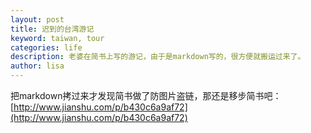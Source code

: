 ```yaml
---
layout: post
title: 迟到的台湾游记
keyword: taiwan, tour
categories: life
description: 老婆在简书上写的游记，由于是markdown写的，很方便就搬运过来了。
author: lisa
---
```


把markdown拷过来才发现简书做了防图片盗链，那还是移步简书吧： [http://www.jianshu.com/p/b430c6a9af72](http://www.jianshu.com/p/b430c6a9af72)